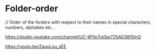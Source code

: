 # Folder-order
// Order of the forders with respect to their names in special characters, numbers, alphabes etc...

https://studio.youtube.com/channel/UC-9Ffp7ckSw725AD38fSInQ

https://youtu.be/ZauuLou_sEE
